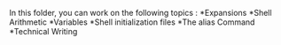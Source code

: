 In this folder, you can work on the following topics : 
*Expansions
*Shell Arithmetic
*Variables
*Shell initialization files
*The alias Command
*Technical Writing

